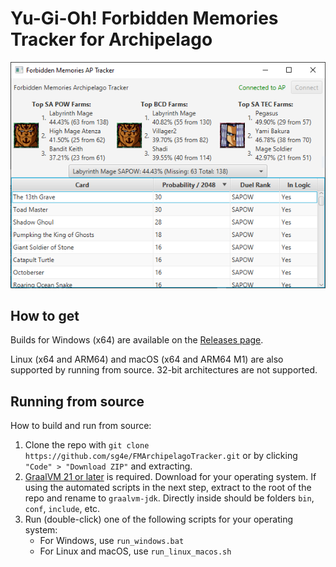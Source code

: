 # Yu-Gi-Oh! Forbidden Memories Tracker for Archipelago

![screenshot of the tracker](screenshot.png)

## How to get

Builds for Windows (x64) are available on the [Releases page](https://github.com/sg4e/FMArchipelagoTracker/releases/latest).

Linux (x64 and ARM64) and macOS (x64 and ARM64 M1) are also supported by running from source. 32-bit architectures are not supported.

## Running from source

How to build and run from source:

1. Clone the repo with `git clone https://github.com/sg4e/FMArchipelagoTracker.git` or by clicking `"Code" > "Download ZIP"` and extracting.
2. [GraalVM 21 or later](https://www.graalvm.org/downloads/) is required. Download for your operating system. If using the automated scripts in the next step, extract to the root of the repo and rename to `graalvm-jdk`. Directly inside should be folders `bin`, `conf`, `include`, etc.
3. Run (double-click) one of the following scripts for your operating system:
    - For Windows, use `run_windows.bat`
    - For Linux and macOS, use `run_linux_macos.sh`

